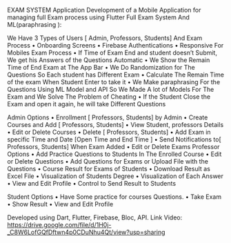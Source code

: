 EXAM SYSTEM Application
Development of a Mobile Application for managing full Exam process using Flutter Full Exam System And ML(paraphrasing ):

We Have 3 Types of Users [ Admin, Professors, Students] And Exam Process
•	Onboarding Screens
•	Firebase Authentications
•	Responsive For Mobiles
Exam Process
•	If Time of Exam End and student doesn’t Submit, We get his Answers of the Questions Automatic
•	We Show the Remain Time of End Exam at The App Bar
•	We Do Randomization for The Questions So Each student has Different Exam
•	Calculate The Remain Time of the exam When Student Enter to take it
•	We Make paraphrasing For the Questions Using ML Model and API So We Made A lot of Models For The Exam and We Solve The Problem of Cheating
•	If the Student Close the Exam and open it again, he will take Different Questions

Admin Options
•	Enrollment [ Professors, Students] by Admin
•	Create Courses and Add [ Professors, Students] 
•	View Student, professors Details
•	Edit or Delete Courses 
•	Delete [ Professors, Students]
•	 Add Exam in specific Time and Date [Open Time and End Time ] 
•	Send Notifications to[ Professors, Students] When Exam Added
•	Edit or Delete Exams 
Professor Options
•	Add Practice Questions to Students In The Enrolled Course
•	Edit or Delete Questions
•	Add Questions for Exams or Upload File with the Questions
•	Course Result for Exams of Students
•	Download Result as Excel File
•	Visualization of Students Degree
•	Visualization of Each Answer
•	View and Edit Profile
•	Control to Send Result to Students

Student Options
•	Have Some practice for courses Questions.
•	Take Exam
•	Show Result
•	View and Edit Profile

Developed using Dart, Flutter, Firebase, Bloc, API.
Link Video: https://drive.google.com/file/d/1H0j-_C8W6LofGQfDftwn4p0CDuNhu4Qt/view?usp=sharing
